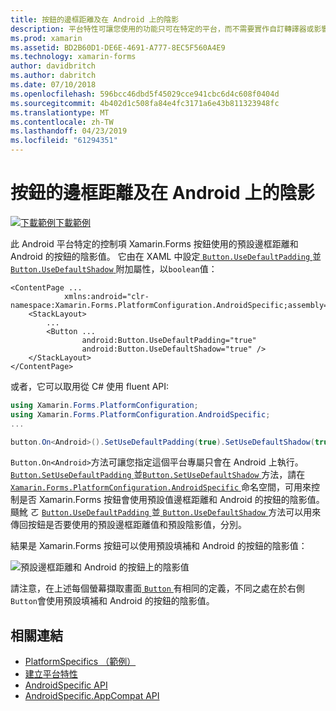 ```yaml
---
title: 按鈕的邊框距離及在 Android 上的陰影
description: 平台特性可讓您使用的功能只可在特定的平台，而不需要實作自訂轉譯器或影響。 這篇文章說明如何使用 Android 平台專屬使用的預設邊框距離和 Android 的按鈕的陰影值。
ms.prod: xamarin
ms.assetid: BD2B60D1-DE6E-4691-A777-8EC5F560A4E9
ms.technology: xamarin-forms
author: davidbritch
ms.author: dabritch
ms.date: 07/10/2018
ms.openlocfilehash: 596bcc46dbd5f45029cce941cbc6d4c608f0404d
ms.sourcegitcommit: 4b402d1c508fa84e4fc3171a6e43b811323948fc
ms.translationtype: MT
ms.contentlocale: zh-TW
ms.lasthandoff: 04/23/2019
ms.locfileid: "61294351"
---
```

# <a name="button-padding-and-shadows-on-android"></a>按鈕的邊框距離及在 Android 上的陰影

[![下載範例](~/media/shared/download.png)下載範例](https://developer.xamarin.com/samples/xamarin-forms/userinterface/platformspecifics/)

此 Android 平台特定的控制項 Xamarin.Forms 按鈕使用的預設邊框距離和 Android 的按鈕的陰影值。 它由在 XAML 中設定[ `Button.UseDefaultPadding` ](xref:Xamarin.Forms.PlatformConfiguration.AndroidSpecific.Button.UseDefaultPaddingProperty)並[ `Button.UseDefaultShadow` ](xref:Xamarin.Forms.PlatformConfiguration.AndroidSpecific.Button.UseDefaultShadowProperty)附加屬性，以`boolean`值：

```xaml
<ContentPage ...
            xmlns:android="clr-namespace:Xamarin.Forms.PlatformConfiguration.AndroidSpecific;assembly=Xamarin.Forms.Core">
    <StackLayout>
        ...
        <Button ...
                android:Button.UseDefaultPadding="true"
                android:Button.UseDefaultShadow="true" />         
    </StackLayout>
</ContentPage>
```

或者，它可以取用從 C# 使用 fluent API:

```csharp
using Xamarin.Forms.PlatformConfiguration;
using Xamarin.Forms.PlatformConfiguration.AndroidSpecific;
...

button.On<Android>().SetUseDefaultPadding(true).SetUseDefaultShadow(true);
```

`Button.On<Android>`方法可讓您指定這個平台專屬只會在 Android 上執行。 [ `Button.SetUseDefaultPadding` ](xref:Xamarin.Forms.PlatformConfiguration.AndroidSpecific.Button.SetUseDefaultPadding(Xamarin.Forms.IPlatformElementConfiguration{Xamarin.Forms.PlatformConfiguration.Android,Xamarin.Forms.Button},System.Boolean))並[`Button.SetUseDefaultShadow` ](xref:Xamarin.Forms.PlatformConfiguration.AndroidSpecific.Button.SetUseDefaultShadow(Xamarin.Forms.IPlatformElementConfiguration{Xamarin.Forms.PlatformConfiguration.Android,Xamarin.Forms.Button},System.Boolean))方法，請在[ `Xamarin.Forms.PlatformConfiguration.AndroidSpecific` ](xref:Xamarin.Forms.PlatformConfiguration.AndroidSpecific)命名空間，可用來控制是否 Xamarin.Forms 按鈕會使用預設值邊框距離和 Android 的按鈕的陰影值。 颾魤 ㄛ [ `Button.UseDefaultPadding` ](xref:Xamarin.Forms.PlatformConfiguration.AndroidSpecific.Button.UseDefaultPadding(Xamarin.Forms.IPlatformElementConfiguration{Xamarin.Forms.PlatformConfiguration.Android,Xamarin.Forms.Button}))並[ `Button.UseDefaultShadow` ](xref:Xamarin.Forms.PlatformConfiguration.AndroidSpecific.Button.UseDefaultShadow(Xamarin.Forms.IPlatformElementConfiguration{Xamarin.Forms.PlatformConfiguration.Android,Xamarin.Forms.Button}))方法可以用來傳回按鈕是否要使用的預設邊框距離值和預設陰影值，分別。

結果是 Xamarin.Forms 按鈕可以使用預設填補和 Android 的按鈕的陰影值：

![](button-padding-shadow-images/button-padding-and-shadow.png "預設邊框距離和 Android 的按鈕上的陰影值")

請注意，在上述每個螢幕擷取畫面[ `Button` ](xref:Xamarin.Forms.Button)有相同的定義，不同之處在於右側`Button`會使用預設填補和 Android 的按鈕的陰影值。

## <a name="related-links"></a>相關連結

- [PlatformSpecifics （範例）](https://developer.xamarin.com/samples/xamarin-forms/userinterface/platformspecifics/)
- [建立平台特性](~/xamarin-forms/platform/platform-specifics/index.md#creating-platform-specifics)
- [AndroidSpecific API](xref:Xamarin.Forms.PlatformConfiguration.AndroidSpecific)
- [AndroidSpecific.AppCompat API](xref:Xamarin.Forms.PlatformConfiguration.AndroidSpecific.AppCompat)
